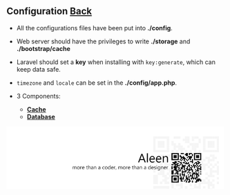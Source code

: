 ## Configuration [Back](./../laravel.md)

- All the configurations files have been put into **./config**.
- Web server should have the privileges to write **./storage** and **./bootstrap/cache**
- Laravel should set a **key** when installing with `key:generate`, which can keep data safe.
- `timezone` and `locale` can be set in the **./config/app.php**.

- 3 Components:
	- [**Cache**](./../cache/cache.md)
	- [**Database**](./../database/database.md)

<a href="http://aleen42.github.io/" target="_blank" ><img src="./../../../../pic/tail.gif"></a>